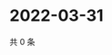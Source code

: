 # 2022-03-31

共 0 条

<!-- BEGIN WEIBO -->
<!-- 最后更新时间 Thu Mar 31 2022 07:15:43 GMT+0800 (China Standard Time) -->

<!-- END WEIBO -->
